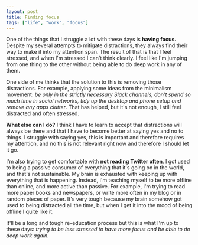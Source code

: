 ```yaml
---
layout: post
title: Finding focus
tags: ["life", "work", "focus"]
---
```


One of the things that I struggle a lot with these days is **having focus.** Despite my several attempts to mitigate distractions, they always find their way to make it into my attention span. The result of that is that I feel stressed, and when I'm stressed I can't think clearly. I feel like I'm jumping from one thing to the other without being able to do deep work in any of them.

One side of me thinks that the solution to this is removing those distractions. For example, applying some ideas from the minimalism movement: _be only in the strictly necessary Slack channels, don't spend so much time in social networks, tidy up the desktop and phone setup and remove any apps clutter_. That has helped, but it's not enough, I still feel distracted and often stressed.

**What else can I do?** I think I have to learn to accept that distractions will always be there and that I have to become better at saying yes and no to things. I struggle with saying yes, this is important and therefore requires my attention, and no this is not relevant right now and therefore I should let it go.

I'm also trying to get comfortable with **not reading Twitter often**. I got used to being a passive consumer of everything that it's going on in the world, and that's not sustainable. My brain is exhausted with keeping up with everything that is happening. Instead, I'm teaching myself to be more offline than online, and more active than passive. For example, I'm trying to read more paper books and newspapers, or write more often in my blog or in random pieces of paper. It's very tough because my brain somehow got used to being distracted all the time, but when I get it into the mood of being offline I quite like it.

It'll be a long and tough re-education process but this is what I'm up to these days: _trying to be less stressed to have more focus and be able to do deep work again._

